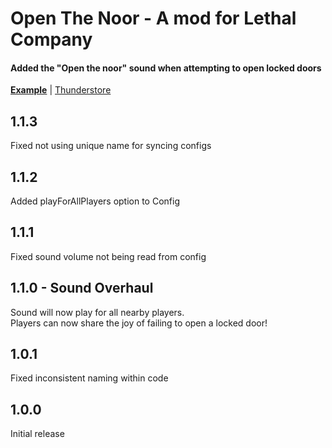 # Open The Noor - A mod for Lethal Company
#### Added the "Open the noor" sound when attempting to open locked doors

__[Example](https://youtu.be/vKgmCteDbY8)__ | [Thunderstore](https://thunderstore.io/c/lethal-company/p/Kolton12O/OpenTheNoor/)

## 1.1.3
Fixed not using unique name for syncing configs

## 1.1.2
Added playForAllPlayers option to Config

## 1.1.1
Fixed sound volume not being read from config

## 1.1.0 - Sound Overhaul
Sound will now play for all nearby players.<br>
Players can now share the joy of failing to open a locked door!

## 1.0.1
Fixed inconsistent naming within code

## 1.0.0
Initial release
